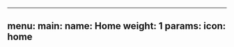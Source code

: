 ---

menu:
    main:
        name: Home
        weight: 1
        params:
            icon: home
---